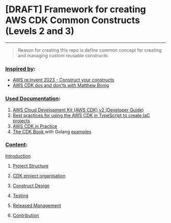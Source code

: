 # [DRAFT] Framework for creating AWS CDK Common Constructs (Levels 2 and 3)

---

> Reason for creating this repo is define common concept for creating and managing custom reusable constructs.

### [Inspired by](inspired-by):

- [AWS re:Invent 2023 - Construct your constructs](https://www.youtube.com/watch?v=ugtsm3Z3VgU)
- [AWS CDK dos and don'ts with Matthew Bonig](https://www.youtube.com/watch?v=V7ENMLvlzu8&t=133s)

### [Used Documentation](used-documentation):

1. [AWS Cloud Development Kit (AWS CDK) v2 (Developer Guide)](https://docs.aws.amazon.com/cdk/v2/guide/core_concepts.html)
2. [Best practices for using the AWS CDK in TypeScript to create IaC projects](https://docs.aws.amazon.com/pdfs/prescriptive-guidance/latest/best-practices-cdk-typescript-iac/best-practices-cdk-typescript-iac.pdf?did=pg_card-pdf&trk=pg_card-pdf)
3. [AWS CDK in Practice](https://www.amazon.co.uk/AWS-CDK-Practice-Streamline-applications/dp/180181239X)
4. [The CDK Book ](https://www.thecdkbook.com/) with Golang [examples](https://www.go-on-aws.com/infrastructure-as-go/cdk-go/thecdkbook/)

### [Content](content):

[Introduction](./docs/framework/0-introduction.md)

1. [Project Structure](./docs/framework/01-project-structure.md)

2. [CDK project organisation](./docs/framework/02-cdk-project-organisation.md)

3. [Construct Design](./docs/framework/03-construct-design.md)

4. [Testing](./docs/framework/04-testing.md)

5. [Released Management](./docs/framework/05-release-management.md)

6. [Contribution](./docs/framework/06-contribution.md)
